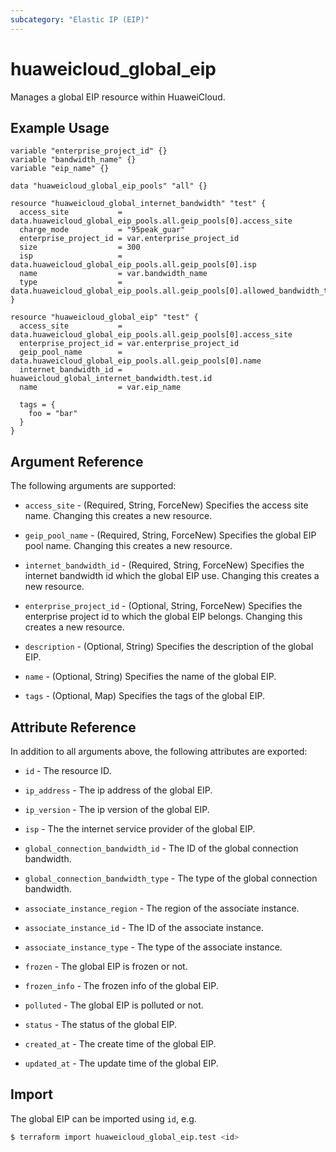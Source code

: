 ```yaml
---
subcategory: "Elastic IP (EIP)"
---
```


# huaweicloud_global_eip

Manages a global EIP resource within HuaweiCloud.

## Example Usage

```hcl
variable "enterprise_project_id" {}
variable "bandwidth_name" {}
variable "eip_name" {}

data "huaweicloud_global_eip_pools" "all" {}

resource "huaweicloud_global_internet_bandwidth" "test" {
  access_site           = data.huaweicloud_global_eip_pools.all.geip_pools[0].access_site
  charge_mode           = "95peak_guar"
  enterprise_project_id = var.enterprise_project_id
  size                  = 300
  isp                   = data.huaweicloud_global_eip_pools.all.geip_pools[0].isp
  name                  = var.bandwidth_name
  type                  = data.huaweicloud_global_eip_pools.all.geip_pools[0].allowed_bandwidth_types[0].type
}

resource "huaweicloud_global_eip" "test" {
  access_site           = data.huaweicloud_global_eip_pools.all.geip_pools[0].access_site
  enterprise_project_id = var.enterprise_project_id
  geip_pool_name        = data.huaweicloud_global_eip_pools.all.geip_pools[0].name
  internet_bandwidth_id = huaweicloud_global_internet_bandwidth.test.id
  name                  = var.eip_name

  tags = {
    foo = "bar"
  }
}
```

## Argument Reference

The following arguments are supported:

* `access_site` - (Required, String, ForceNew) Specifies the access site name.
  Changing this creates a new resource.

* `geip_pool_name` - (Required, String, ForceNew) Specifies the global EIP pool name.
  Changing this creates a new resource.

* `internet_bandwidth_id` - (Required, String, ForceNew) Specifies the internet bandwidth id which the global EIP use.
  Changing this creates a new resource.

* `enterprise_project_id` - (Optional, String, ForceNew) Specifies the enterprise project id to which the global EIP
  belongs. Changing this creates a new resource.

* `description` - (Optional, String) Specifies the description of the global EIP.

* `name` - (Optional, String) Specifies the name of the global EIP.

* `tags` - (Optional, Map) Specifies the tags of the global EIP.

## Attribute Reference

In addition to all arguments above, the following attributes are exported:

* `id` - The resource ID.

* `ip_address` - The ip address of the global EIP.

* `ip_version` - The ip version of the global EIP.

* `isp` - The the internet service provider of the global EIP.

* `global_connection_bandwidth_id` - The ID of the global connection bandwidth.

* `global_connection_bandwidth_type` - The type of the global connection bandwidth.

* `associate_instance_region` - The region of the associate instance.

* `associate_instance_id` - The ID of the associate instance.

* `associate_instance_type` - The type of the associate instance.

* `frozen` - The global EIP is frozen or not.

* `frozen_info` - The frozen info of the global EIP.

* `polluted` - The global EIP is polluted or not.

* `status` - The status of the global EIP.

* `created_at` - The create time of the global EIP.

* `updated_at` - The update time of the global EIP.

## Import

The global EIP can be imported using `id`, e.g.

```bash
$ terraform import huaweicloud_global_eip.test <id>
```

